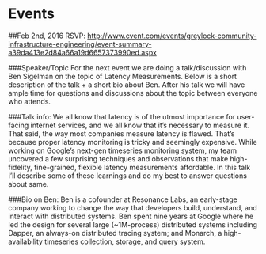# Events
##Feb 2nd, 2016
RSVP: http://www.cvent.com/events/greylock-community-infrastructure-engineering/event-summary-a39da413e2d84a66a19d6657373990ed.aspx

###Speaker/Topic
For the next event we are doing a talk/discussion with Ben Sigelman on the topic of Latency Measurements. Below is a short description of the talk + a short bio about Ben. After his talk we will have ample time for questions and discussions about the topic between everyone who attends.
 
###Talk info:
We all know that latency is of the utmost importance for user-facing internet services, and we all know that it’s necessary to measure it. That said, the way most companies measure latency is flawed. That’s because proper latency monitoring is tricky and seemingly expensive. While working on Google’s next-gen timeseries monitoring system, my team uncovered a few surprising techniques and observations that make high-fidelity, fine-grained, flexible latency measurements affordable. In this talk I’ll describe some of these learnings and do my best to answer questions about same.
 
###Bio on Ben:
Ben is a cofounder at Resonance Labs, an early-stage company working to change the way that developers build, understand, and interact with distributed systems. Ben spent nine years at Google where he led the design for several large (~1M-process) distributed systems including Dapper, an always-on distributed tracing system; and Monarch, a high-availability timeseries collection, storage, and query system.
